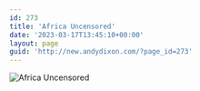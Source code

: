 ```yaml
---
id: 273
title: 'Africa Uncensored'
date: '2023-03-17T13:45:10+00:00'
layout: page
guid: 'http://new.andydixon.com/?page_id=273'
---
```


![Africa Uncensored](https://i0.wp.com/assets.g8x2.ldn.idrivee2-23.com/posters/Africa%20Uncensored%2001.jpg?w=1200&ssl=1 "Africa Uncensored")